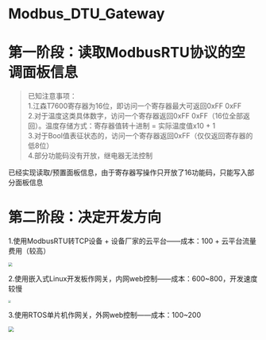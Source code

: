# Modbus_DTU_Gateway

# 第一阶段：读取ModbusRTU协议的空调面板信息

>已知注意事项：</br>
>1.江森T7600寄存器为16位，即访问一个寄存器最大可返回0xFF 0xFF</br>
>2.对于温度这类具体数字，访问一个寄存器返回0xFF 0xFF（16位全部返回）。温度存储方式：寄存器值转十进制 = 实际温度值x10 + 1</br>
>3.对于Bool值表征状态的，访问一个寄存器返回0xFF（仅仅返回寄存器的低8位）</br>
>4.部分功能码没有开放，继电器无法控制

已经实现读取/预置面板信息，由于寄存器写操作只开放了16功能码，只能写入部分面板信息

# 第二阶段：决定开发方向

1.使用ModbusRTU转TCP设备 + 设备厂家的云平台——成本：100 + 云平台流量费用（较高）

<img src="https://img.alicdn.com/imgextra/https://img.alicdn.com/imgextra/i1/3159274970/O1CN01ClvJYT1maJ9MlmnKq_!!3159274970.png_430x430q90.jpg" style="zoom: 50%;" />

2.使用嵌入式Linux开发板作网关，内网web控制——成本：600~800，开发速度较慢

<img src="https://gd1.alicdn.com/imgextra/i2/880983124/O1CN01Xx0k731YwpzsaVigi_!!880983124.jpg" style="zoom: 33%;" />

3.使用RTOS单片机作网关，外网web控制——成本：100~200

<img src="https://img.alicdn.com/imgextra/i1/4160407286/O1CN01gFgjSP23h2MNbII1t_!!4160407286.png_430x430q90.jpg" style="zoom: 67%;" />
